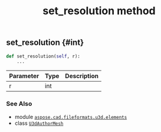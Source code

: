 ﻿---
title: set_resolution method
second_title: Aspose.CAD for Python via .NET API References
description: 
type: docs
weight: 140
url: /python-net/aspose.cad.fileformats.u3d.elements/u3dauthormesh/set_resolution/
is_root: false
---

## set_resolution {#int}





```python
def set_resolution(self, r):
    ...
```


| Parameter | Type | Description |
| :- | :- | :- |
| r | int |  |



### See Also
* module [`aspose.cad.fileformats.u3d.elements`](../../)
* class [`U3dAuthorMesh`](/cad/python-net/aspose.cad.fileformats.u3d.elements/u3dauthormesh)
